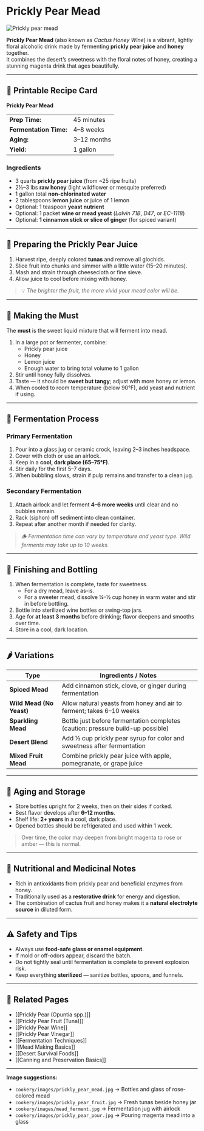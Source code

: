 # Prickly Pear Mead

![Prickly pear mead](cookery/images/prickly_pear_mead.jpg)

**Prickly Pear Mead** (also known as *Cactus Honey Wine*) is a vibrant, lightly floral alcoholic drink made by fermenting **prickly pear juice** and **honey** together.  
It combines the desert’s sweetness with the floral notes of honey, creating a stunning magenta drink that ages beautifully.

---

## 🧾 Printable Recipe Card

**Prickly Pear Mead**

| | |
|--|--|
| **Prep Time:** | 45 minutes |
| **Fermentation Time:** | 4–8 weeks |
| **Aging:** | 3–12 months |
| **Yield:** | 1 gallon |

### Ingredients
- 3 quarts **prickly pear juice** (from ~25 ripe fruits)  
- 2½–3 lbs **raw honey** (light wildflower or mesquite preferred)  
- 1 gallon total **non-chlorinated water**  
- 2 tablespoons **lemon juice** or juice of 1 lemon  
- Optional: 1 teaspoon **yeast nutrient**  
- Optional: 1 packet **wine or mead yeast** (*Lalvin 71B*, *D47*, or *EC-1118*)  
- Optional: **1 cinnamon stick or slice of ginger** (for spiced variant)

---

## 🍐 Preparing the Prickly Pear Juice

1. Harvest ripe, deeply colored **tunas** and remove all glochids.  
2. Slice fruit into chunks and simmer with a little water (15–20 minutes).  
3. Mash and strain through cheesecloth or fine sieve.  
4. Allow juice to cool before mixing with honey.

> 💡 *The brighter the fruit, the more vivid your mead color will be.*

---

## 🍯 Making the Must

The **must** is the sweet liquid mixture that will ferment into mead.

1. In a large pot or fermenter, combine:
   - Prickly pear juice  
   - Honey  
   - Lemon juice  
   - Enough water to bring total volume to 1 gallon  
2. Stir until honey fully dissolves.  
3. Taste — it should be **sweet but tangy**; adjust with more honey or lemon.  
4. When cooled to room temperature (below 90°F), add yeast and nutrient if using.

---

## 🍷 Fermentation Process

### Primary Fermentation
1. Pour into a glass jug or ceramic crock, leaving 2–3 inches headspace.  
2. Cover with cloth or use an airlock.  
3. Keep in a **cool, dark place (65–75°F)**.  
4. Stir daily for the first 5–7 days.  
5. When bubbling slows, strain if pulp remains and transfer to a clean jug.

### Secondary Fermentation
1. Attach airlock and let ferment **4–6 more weeks** until clear and no bubbles remain.  
2. Rack (siphon) off sediment into clean container.  
3. Repeat after another month if needed for clarity.

> 🪵 *Fermentation time can vary by temperature and yeast type. Wild ferments may take up to 10 weeks.*

---

## 🧂 Finishing and Bottling

1. When fermentation is complete, taste for sweetness.  
   - For a dry mead, leave as-is.  
   - For a sweeter mead, dissolve ¼–½ cup honey in warm water and stir in before bottling.  
2. Bottle into sterilized wine bottles or swing-top jars.  
3. Age for **at least 3 months** before drinking; flavor deepens and smooths over time.  
4. Store in a cool, dark location.

---

## 🌶 Variations

| Type | Ingredients / Notes |
|------|----------------------|
| **Spiced Mead** | Add cinnamon stick, clove, or ginger during fermentation |
| **Wild Mead (No Yeast)** | Allow natural yeasts from honey and air to ferment; takes 6–10 weeks |
| **Sparkling Mead** | Bottle just before fermentation completes (caution: pressure build-up possible) |
| **Desert Blend** | Add ½ cup prickly pear syrup for color and sweetness after fermentation |
| **Mixed Fruit Mead** | Combine prickly pear juice with apple, pomegranate, or grape juice |

---

## 🍾 Aging and Storage

- Store bottles upright for 2 weeks, then on their sides if corked.  
- Best flavor develops after **6–12 months**.  
- Shelf life: **2+ years** in a cool, dark place.  
- Opened bottles should be refrigerated and used within 1 week.

> Over time, the color may deepen from bright magenta to rose or amber — this is normal.

---

## 💊 Nutritional and Medicinal Notes

- Rich in antioxidants from prickly pear and beneficial enzymes from honey.  
- Traditionally used as a **restorative drink** for energy and digestion.  
- The combination of cactus fruit and honey makes it a **natural electrolyte source** in diluted form.

---

## ⚠️ Safety and Tips

- Always use **food-safe glass or enamel equipment**.  
- If mold or off-odors appear, discard the batch.  
- Do not tightly seal until fermentation is complete to prevent explosion risk.  
- Keep everything **sterilized** — sanitize bottles, spoons, and funnels.  

---

## 🔗 Related Pages
- [[Prickly Pear (Opuntia spp.)]]  
- [[Prickly Pear Fruit (Tuna)]]  
- [[Prickly Pear Wine]]  
- [[Prickly Pear Vinegar]]  
- [[Fermentation Techniques]]  
- [[Mead Making Basics]]  
- [[Desert Survival Foods]]  
- [[Canning and Preservation Basics]]

---

**Image suggestions:**
- `cookery/images/prickly_pear_mead.jpg` → Bottles and glass of rose-colored mead  
- `cookery/images/prickly_pear_fruit.jpg` → Fresh tunas beside honey jar  
- `cookery/images/mead_ferment.jpg` → Fermentation jug with airlock  
- `cookery/images/prickly_pear_pour.jpg` → Pouring magenta mead into a glass
